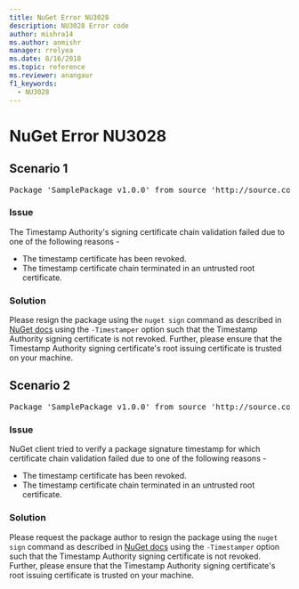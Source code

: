 ```yaml
---
title: NuGet Error NU3028
description: NU3028 Error code
author: mishra14
ms.author: anmishr
manager: rrelyea
ms.date: 8/16/2018
ms.topic: reference
ms.reviewer: anangaur
f1_keywords:
  - NU3028
---
```


# NuGet Error NU3028

## Scenario 1

<pre>Package 'SamplePackage v1.0.0' from source 'http://source.com/index.json': Certificate chain validation failed.</pre>

### Issue

The Timestamp Authority's signing certificate chain validation failed due to one of the following reasons - 
* The timestamp certificate has been revoked.
* The timestamp certificate chain terminated in an untrusted root certificate.


### Solution

Please resign the package using the `nuget sign` command as described in [NuGet docs](https://docs.microsoft.com/en-us/nuget/create-packages/sign-a-package) using the `-Timestamper` option such that the Timestamp Authority signing certificate is not revoked. 
Further, please ensure that the Timestamp Authority signing certificate's root issuing certificate is trusted on your machine. 



## Scenario 2

<pre>Package 'SamplePackage v1.0.0' from source 'http://source.com/index.json': The primary signature's timestamp found a chain building issue: A certificate chain processed, but terminated in a root certificate which is not trusted by the trust provider.</pre>

### Issue

NuGet client tried to verify a package signature timestamp for which certificate chain validation failed due to one of the following reasons - 
* The timestamp certificate has been revoked.
* The timestamp certificate chain terminated in an untrusted root certificate.


### Solution

Please request the package author to resign the package using the `nuget sign` command as described in [NuGet docs](https://docs.microsoft.com/en-us/nuget/create-packages/sign-a-package) using the `-Timestamper` option such that the Timestamp Authority signing certificate is not revoked. 
Further, please ensure that the Timestamp Authority signing certificate's root issuing certificate is trusted on your machine. 



